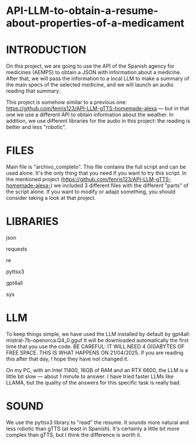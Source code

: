 # API-LLM-to-obtain-a-resume-about-properties-of-a-medicament


# INTRODUCTION

On this project, we are going to use the API of the Spanish agency for medicines (AEMPS) to obtain a JSON with information about a medicine.
After that, we will pass the information to a local LLM to make a summary of the main specs of the selected medicine, and we will launch an audio reading that summary.

This project is somehow similar to a previous one: https://github.com/fenris123/API-LLM-gTTS-homemade-alexa — but in that one we use a different API to obtain information about the weather.
In addition, we use different libraries for the audio in this project: the reading is better and less "robotic".

# FILES

Main file is "archivo_completo". This file contains the full script and can be used alone. It's the only thing that you need if you want to try this script.
In the mentioned project (https://github.com/fenris123/API-LLM-gTTS-homemade-alexa-) we included 3 different files with the different "parts" of the script alone.
If you want to modify or adapt something, you should consider taking a look at that project.


# LIBRARIES

json

requests

re

pyttsx3

gpt4all

sys

# LLM

To keep things simple, we have used the LLM installed by default by gpt4all: mistral-7b-openorca.Q4_0.gguf
It will be downloaded automatically the first time that you use the code.
BE CAREFUL: IT WILL NEED 4 GIGABYTES OF FREE SPACE. THIS IS WHAT HAPPENS ON 21/04/2025.
If you are reading this after that day, I hope they have not changed it.

On my PC, with an Intel 11400, 16GB of RAM and an RTX 6600, the LLM is a little bit slow — about 1 minute to answer.
I have tried faster LLMs like LLAMA, but the quality of the answers for this specific task is really bad.


# SOUND

We use the pyttsx3 library to "read" the resume. It sounds more natural and less robotic than gTTS (at least in Spanish).
It's certainly a little bit more complex than gTTS, but I think the difference is worth it.

